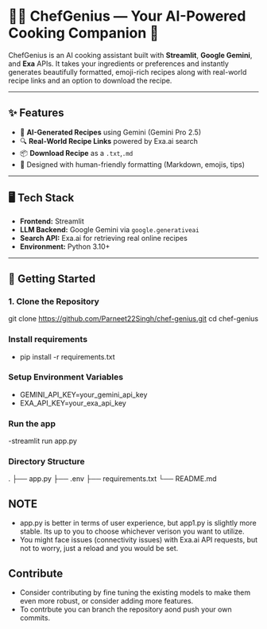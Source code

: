 # 👨‍🍳 ChefGenius — Your AI-Powered Cooking Companion 🍳

ChefGenius is an AI cooking assistant built with **Streamlit**, **Google Gemini**, and **Exa** APIs. It takes your ingredients or preferences and instantly generates beautifully formatted, emoji-rich recipes along with real-world recipe links and an option to download the recipe.

---

## ✨ Features

- 🧠 **AI-Generated Recipes** using Gemini (Gemini Pro 2.5)
- 🔍 **Real-World Recipe Links** powered by Exa.ai search
- 📦 **Download Recipe** as a `.txt`,`.md`
- 🤖 Designed with human-friendly formatting (Markdown, emojis, tips)

---

## 🖥️ Tech Stack

- **Frontend:** Streamlit
- **LLM Backend:** Google Gemini via `google.generativeai`
- **Search API:** Exa.ai for retrieving real online recipes
- **Environment:** Python 3.10+

---

## 🚀 Getting Started

### 1. Clone the Repository

git clone https://github.com/Parneet22Singh/chef-genius.git
cd chef-genius

### Install requirements
- pip install -r requirements.txt
  
### Setup Environment Variables
- GEMINI_API_KEY=your_gemini_api_key
- EXA_API_KEY=your_exa_api_key

### Run the app
-streamlit run app.py
### Directory Structure
.
├── app.py
├── .env
├── requirements.txt
└── README.md

## NOTE
- app.py is better in terms of user experience, but app1.py is slightly more stable. Its up to you to choose whichever verison you want to utilize.
- You might face issues (connectivity issues) with Exa.ai API requests, but not to worry, just a reload and you would be set. 

## Contribute
- Consider contributing by fine tuning the existing models to make them even more robust, or consider adding more features.
- To contrbute you can branch the repository aond push your own commits.
